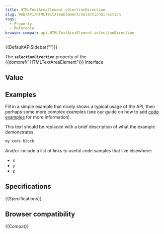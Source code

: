 ```yaml
---
title: HTMLTextAreaElement.selectionDirection
slug: Web/API/HTMLTextAreaElement/selectionDirection
tags:
  - Property
  - Reference
browser-compat: api.HTMLTextAreaElement.selectionDirection
---
```

{{DefaultAPISidebar("")}}

The **`selectionDirection`** property of the {{domxref("HTMLTextAreaElement")}} interface 

## Value



## Examples

Fill in a simple example that nicely shows a typical usage of the API, then perhaps some more complex examples (see our guide on how to add [code examples](/en-US/docs/MDN/Contribute/Structures/Code_examples) for more information).

This text should be replaced with a brief description of what the example demonstrates.

```js
my code block
```

And/or include a list of links to useful code samples that live elsewhere:

*   x
*   y
*   z

## Specifications

{{Specifications}}

## Browser compatibility

{{Compat}}


